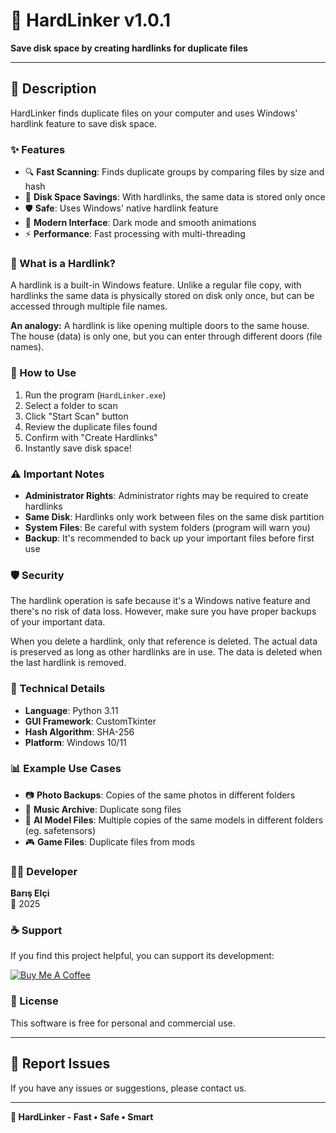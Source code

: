 # 🔗 HardLinker v1.0.1

**Save disk space by creating hardlinks for duplicate files**

---

## 📖 Description

HardLinker finds duplicate files on your computer and uses Windows' hardlink feature to save disk space.

### ✨ Features

- 🔍 **Fast Scanning**: Finds duplicate groups by comparing files by size and hash
- 💾 **Disk Space Savings**: With hardlinks, the same data is stored only once
- 🛡️ **Safe**: Uses Windows' native hardlink feature
- 🎨 **Modern Interface**: Dark mode and smooth animations
- ⚡ **Performance**: Fast processing with multi-threading

### 🔗 What is a Hardlink?

A hardlink is a built-in Windows feature. Unlike a regular file copy, with hardlinks the same data is physically stored on disk only once, but can be accessed through multiple file names.

**An analogy:** A hardlink is like opening multiple doors to the same house. The house (data) is only one, but you can enter through different doors (file names).

### 🚀 How to Use

1. Run the program (`HardLinker.exe`)
2. Select a folder to scan
3. Click "Start Scan" button
4. Review the duplicate files found
5. Confirm with "Create Hardlinks"
6. Instantly save disk space!

### ⚠️ Important Notes

- **Administrator Rights**: Administrator rights may be required to create hardlinks
- **Same Disk**: Hardlinks only work between files on the same disk partition
- **System Files**: Be careful with system folders (program will warn you)
- **Backup**: It's recommended to back up your important files before first use

### 🛡️ Security

The hardlink operation is safe because it's a Windows native feature and there's no risk of data loss. However, make sure you have proper backups of your important data.

When you delete a hardlink, only that reference is deleted. The actual data is preserved as long as other hardlinks are in use. The data is deleted when the last hardlink is removed.

### 🔧 Technical Details

- **Language**: Python 3.11
- **GUI Framework**: CustomTkinter
- **Hash Algorithm**: SHA-256
- **Platform**: Windows 10/11

### 📊 Example Use Cases

- 📷 **Photo Backups**: Copies of the same photos in different folders
- 🎵 **Music Archive**: Duplicate song files
- 📁 **AI Model Files**: Multiple copies of the same models in different folders (eg. safetensors)
- 🎮 **Game Files**: Duplicate files from mods

### 👨‍💻 Developer

**Barış Elçi**  
📅 2025

### ☕ Support

If you find this project helpful, you can support its development:

[![Buy Me A Coffee](https://img.shields.io/badge/Buy%20Me%20A%20Coffee-Support-yellow?style=for-the-badge&logo=buy-me-a-coffee)](https://buymeacoffee.com/bariselcii)

### 📜 License

This software is free for personal and commercial use.

---

## 🐛 Report Issues

If you have any issues or suggestions, please contact us.

---

**🔗 HardLinker - Fast • Safe • Smart**

